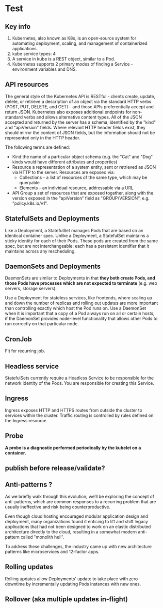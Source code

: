 # Test

## Key info

1. Kubernetes, also known as K8s, is an open-source system for automating deployment, scaling, and management of containerized applications.
2. kube service types: 4
3. A service in kube is a REST object, similar to a Pod.
4. Kubernetes supports 2 primary modes of finding a Service - environment variables and DNS.

## API resources

The general style of the Kubernetes API is RESTful - clients create, update, delete, or retrieve a description of an object via the standard HTTP verbs (POST, PUT, DELETE, and GET) - and those APIs preferentially accept and return JSON. Kubernetes also exposes additional endpoints for non-standard verbs and allows alternative content types. All of the JSON accepted and returned by the server has a schema, identified by the "kind" and "apiVersion" fields. Where relevant HTTP header fields exist, they should mirror the content of JSON fields, but the information should not be represented only in the HTTP header.

The following terms are defined:

- Kind the name of a particular object schema (e.g. the "Cat" and "Dog" kinds would have different attributes and properties)
- Resource a representation of a system entity, sent or retrieved as JSON via HTTP to the server. Resources are exposed via:
  - Collections - a list of resources of the same type, which may be queryable
  - Elements - an individual resource, addressable via a URL
- API Group a set of resources that are exposed together, along with the version exposed in the "apiVersion" field as "GROUP/VERSION", e.g. "policy.k8s.io/v1".

## StatefulSets and Deployments

Like a Deployment, a StatefulSet manages Pods that are based on an identical container spec. Unlike a Deployment, a StatefulSet maintains a sticky identity for each of their Pods. These pods are created from the same spec, but are not interchangeable: each has a persistent identifier that it maintains across any rescheduling.  

## DaemonSets and Deployments

DaemonSets are similar to Deployments in that **they both create Pods, and those Pods have processes which are not expected to terminate** (e.g. web servers, storage servers).

Use a Deployment for stateless services, like frontends, where scaling up and down the number of replicas and rolling out updates are more important than controlling exactly which host the Pod runs on. Use a DaemonSet when it is important that a copy of a Pod always run on all or certain hosts, if the DaemonSet provides node-level functionality that allows other Pods to run correctly on that particular node.

## CronJob

Fit for recurring job.

## Headless service

StatefulSets currently require a Headless Service to be responsible for the network identity of the Pods. You are responsible for creating this Service.

## Ingress

Ingress exposes HTTP and HTTPS routes from outside the cluster to services within the cluster. Traffic routing is controlled by rules defined on the Ingress resource.

## Probe

**A probe is a diagnostic performed periodically by the kubelet on a container.**

## publish before release/validate?

## Anti-patterns ?

As we briefly walk through this evolution, we’ll be exploring the concept of anti-patterns, which are common responses to a recurring problem that are usually ineffective and risk being counterproductive.

Even though cloud hosting encouraged modular application design and deployment, many organizations found it enticing to lift and shift legacy applications that had not been designed to work on an elastic distributed architecture directly to the cloud, resulting in a somewhat modern anti-pattern called "monolith hell".

To address these challenges, the industry came up with new architecture patterns like microservices and 12-factor apps.

## Rolling updates

Rolling updates allow Deployments' update to take place with zero downtime by incrementally updating Pods instances with new ones.

## Rollover (aka multiple updates in-flight)
